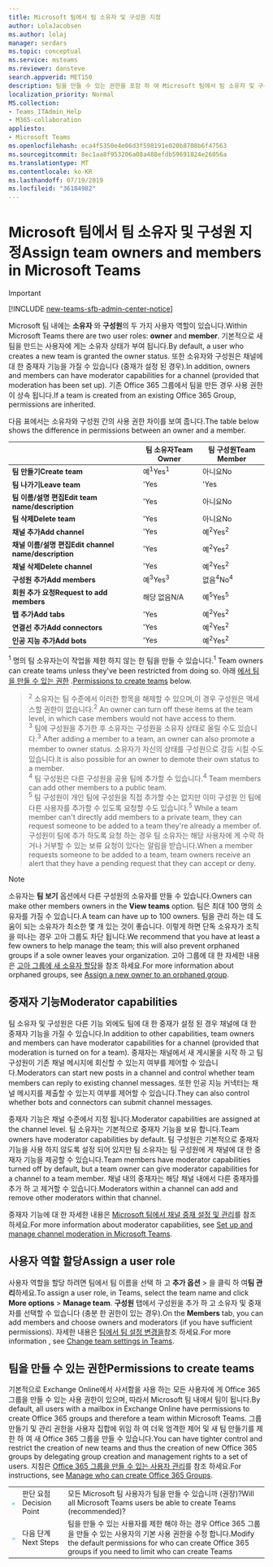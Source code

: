 ```yaml
---
title: Microsoft 팀에서 팀 소유자 및 구성원 지정
author: LolaJacobsen
ms.author: lolaj
manager: serdars
ms.topic: conceptual
ms.service: msteams
ms.reviewer: dansteve
search.appverid: MET150
description: 팀을 만들 수 있는 권한을 포함 하 여 Microsoft 팀에서 팀 소유자 및 구성원 역할 및 권한을 할당 하는 방법을 알아봅니다.
localization_priority: Normal
MS.collection:
- Teams_ITAdmin_Help
- M365-collaboration
appliesto:
- Microsoft Teams
ms.openlocfilehash: eca4f5350e4e06d3f598191e020b8708b6f47563
ms.sourcegitcommit: 8ec1aa8f953206a08a488efdb59691824e26056a
ms.translationtype: MT
ms.contentlocale: ko-KR
ms.lasthandoff: 07/19/2019
ms.locfileid: "36184982"
---
```

<a name="assign-team-owners-and-members-in-microsoft-teams"></a><span data-ttu-id="c00a9-103">Microsoft 팀에서 팀 소유자 및 구성원 지정</span><span class="sxs-lookup"><span data-stu-id="c00a9-103">Assign team owners and members in Microsoft Teams</span></span>
=================================================

> [!IMPORTANT]
> [!INCLUDE [new-teams-sfb-admin-center-notice](includes/new-teams-sfb-admin-center-notice.md)]

<span data-ttu-id="c00a9-104">Microsoft 팀 내에는 **소유자** 와 **구성원**의 두 가지 사용자 역할이 있습니다.</span><span class="sxs-lookup"><span data-stu-id="c00a9-104">Within Microsoft Teams there are two user roles: **owner** and **member**.</span></span> <span data-ttu-id="c00a9-105">기본적으로 새 팀을 만드는 사용자에 게는 소유자 상태가 부여 됩니다.</span><span class="sxs-lookup"><span data-stu-id="c00a9-105">By default, a user who creates a new team is granted the owner status.</span></span> <span data-ttu-id="c00a9-106">또한 소유자와 구성원은 채널에 대 한 중재자 기능을 가질 수 있습니다 (중재가 설정 된 경우).</span><span class="sxs-lookup"><span data-stu-id="c00a9-106">In addition, owners and members can have moderator capabilities for a channel (provided that moderation has been set up).</span></span> <span data-ttu-id="c00a9-107">기존 Office 365 그룹에서 팀을 만든 경우 사용 권한이 상속 됩니다.</span><span class="sxs-lookup"><span data-stu-id="c00a9-107">If a team is created from an existing Office 365 Group, permissions are inherited.</span></span>

<span data-ttu-id="c00a9-108">다음 표에서는 소유자와 구성원 간의 사용 권한 차이를 보여 줍니다.</span><span class="sxs-lookup"><span data-stu-id="c00a9-108">The table below shows the difference in permissions between an owner and a member.</span></span>


|                                   | <span data-ttu-id="c00a9-109">팀 소유자</span><span class="sxs-lookup"><span data-stu-id="c00a9-109">Team Owner</span></span> | <span data-ttu-id="c00a9-110">팀 구성원</span><span class="sxs-lookup"><span data-stu-id="c00a9-110">Team Member</span></span> |
|-----------------------------------|------------|-------------|
|          <span data-ttu-id="c00a9-111">**팀 만들기**</span><span class="sxs-lookup"><span data-stu-id="c00a9-111">**Create team**</span></span>          |    <span data-ttu-id="c00a9-112">예<sup>1</sup></span><span class="sxs-lookup"><span data-stu-id="c00a9-112">Yes<sup>1</sup></span></span>     |     <span data-ttu-id="c00a9-113">아니요</span><span class="sxs-lookup"><span data-stu-id="c00a9-113">No</span></span>      |
|          <span data-ttu-id="c00a9-114">**팀 나가기**</span><span class="sxs-lookup"><span data-stu-id="c00a9-114">**Leave team**</span></span>           |    <span data-ttu-id="c00a9-115">'</span><span class="sxs-lookup"><span data-stu-id="c00a9-115">Yes</span></span>     |     <span data-ttu-id="c00a9-116">'</span><span class="sxs-lookup"><span data-stu-id="c00a9-116">Yes</span></span>     |
|  <span data-ttu-id="c00a9-117">**팀 이름/설명 편집**</span><span class="sxs-lookup"><span data-stu-id="c00a9-117">**Edit team name/description**</span></span>   |    <span data-ttu-id="c00a9-118">'</span><span class="sxs-lookup"><span data-stu-id="c00a9-118">Yes</span></span>     |     <span data-ttu-id="c00a9-119">아니요</span><span class="sxs-lookup"><span data-stu-id="c00a9-119">No</span></span>      |
|          <span data-ttu-id="c00a9-120">**팀 삭제**</span><span class="sxs-lookup"><span data-stu-id="c00a9-120">**Delete team**</span></span>          |    <span data-ttu-id="c00a9-121">'</span><span class="sxs-lookup"><span data-stu-id="c00a9-121">Yes</span></span>     |     <span data-ttu-id="c00a9-122">아니요</span><span class="sxs-lookup"><span data-stu-id="c00a9-122">No</span></span>      |
|          <span data-ttu-id="c00a9-123">**채널 추가**</span><span class="sxs-lookup"><span data-stu-id="c00a9-123">**Add channel**</span></span>          |    <span data-ttu-id="c00a9-124">'</span><span class="sxs-lookup"><span data-stu-id="c00a9-124">Yes</span></span>     |    <span data-ttu-id="c00a9-125">예<sup>2</sup></span><span class="sxs-lookup"><span data-stu-id="c00a9-125">Yes<sup>2</sup></span></span>|
| <span data-ttu-id="c00a9-126">**채널 이름/설명 편집**</span><span class="sxs-lookup"><span data-stu-id="c00a9-126">**Edit channel name/description**</span></span> |    <span data-ttu-id="c00a9-127">'</span><span class="sxs-lookup"><span data-stu-id="c00a9-127">Yes</span></span>     |    <span data-ttu-id="c00a9-128">예<sup>2</sup></span><span class="sxs-lookup"><span data-stu-id="c00a9-128">Yes<sup>2</sup></span></span>|
|        <span data-ttu-id="c00a9-129">**채널 삭제**</span><span class="sxs-lookup"><span data-stu-id="c00a9-129">**Delete channel**</span></span>         |    <span data-ttu-id="c00a9-130">'</span><span class="sxs-lookup"><span data-stu-id="c00a9-130">Yes</span></span>     |    <span data-ttu-id="c00a9-131">예<sup>2</sup></span><span class="sxs-lookup"><span data-stu-id="c00a9-131">Yes<sup>2</sup></span></span>|
|          <span data-ttu-id="c00a9-132">**구성원 추가**</span><span class="sxs-lookup"><span data-stu-id="c00a9-132">**Add members**</span></span>          |  <span data-ttu-id="c00a9-133">예<sup>3</sup></span><span class="sxs-lookup"><span data-stu-id="c00a9-133">Yes<sup>3</sup></span></span>   |     <span data-ttu-id="c00a9-134">없음<sup>4</sup></span><span class="sxs-lookup"><span data-stu-id="c00a9-134">No<sup>4</sup></span></span>    |
|          <span data-ttu-id="c00a9-135">**회원 추가 요청**</span><span class="sxs-lookup"><span data-stu-id="c00a9-135">**Request to add members**</span></span>          |  <span data-ttu-id="c00a9-136">해당 없음</span><span class="sxs-lookup"><span data-stu-id="c00a9-136">N/A</span></span>   |     <span data-ttu-id="c00a9-137">예<sup>5</sup></span><span class="sxs-lookup"><span data-stu-id="c00a9-137">Yes<sup>5</sup></span></span>     |
|           <span data-ttu-id="c00a9-138">**탭 추가**</span><span class="sxs-lookup"><span data-stu-id="c00a9-138">**Add tabs**</span></span>            |    <span data-ttu-id="c00a9-139">'</span><span class="sxs-lookup"><span data-stu-id="c00a9-139">Yes</span></span>     |    <span data-ttu-id="c00a9-140">예<sup>2</sup></span><span class="sxs-lookup"><span data-stu-id="c00a9-140">Yes<sup>2</sup></span></span>|
|        <span data-ttu-id="c00a9-141">**연결선 추가**</span><span class="sxs-lookup"><span data-stu-id="c00a9-141">**Add connectors**</span></span>         |    <span data-ttu-id="c00a9-142">'</span><span class="sxs-lookup"><span data-stu-id="c00a9-142">Yes</span></span>     |    <span data-ttu-id="c00a9-143">예<sup>2</sup></span><span class="sxs-lookup"><span data-stu-id="c00a9-143">Yes<sup>2</sup></span></span>|
|           <span data-ttu-id="c00a9-144">**인공 지능 추가**</span><span class="sxs-lookup"><span data-stu-id="c00a9-144">**Add bots**</span></span>            |    <span data-ttu-id="c00a9-145">'</span><span class="sxs-lookup"><span data-stu-id="c00a9-145">Yes</span></span>     |    <span data-ttu-id="c00a9-146">예<sup>2</sup></span><span class="sxs-lookup"><span data-stu-id="c00a9-146">Yes<sup>2</sup></span></span>|

<span data-ttu-id="c00a9-147"><sup>1</sup> 명의 팀 소유자는이 작업을 제한 하지 않는 한 팀을 만들 수 있습니다.</span><span class="sxs-lookup"><span data-stu-id="c00a9-147"><sup>1</sup> Team owners can create teams unless they've been restricted from doing so.</span></span> <span data-ttu-id="c00a9-148">아래 [에서 팀을 만들 수 있는 권한](#permissions-to-create-teams) .</span><span class="sxs-lookup"><span data-stu-id="c00a9-148">[Permissions to create teams](#permissions-to-create-teams) below.</span></span><br>
><span data-ttu-id="c00a9-149"><sup>2</sup> 소유자는 팀 수준에서 이러한 항목을 해제할 수 있으며,이 경우 구성원은 액세스할 권한이 없습니다.</span><span class="sxs-lookup"><span data-stu-id="c00a9-149"><sup>2</sup> An owner can turn off these items at the team level, in which case members would not have access to them.</span></span><br>
<span data-ttu-id="c00a9-150"><sup>3</sup> 팀에 구성원을 추가한 후 소유자는 구성원을 소유자 상태로 올릴 수도 있습니다.</span><span class="sxs-lookup"><span data-stu-id="c00a9-150"><sup>3</sup> After adding a member to a team, an owner can also promote a member to owner status.</span></span> <span data-ttu-id="c00a9-151">소유자가 자신의 상태를 구성원으로 강등 시킬 수도 있습니다.</span><span class="sxs-lookup"><span data-stu-id="c00a9-151">It is also possible for an owner to demote their own status to a member.</span></span><br>
<span data-ttu-id="c00a9-152"><sup>4</sup> 팀 구성원은 다른 구성원을 공용 팀에 추가할 수 있습니다.</span><span class="sxs-lookup"><span data-stu-id="c00a9-152"><sup>4</sup> Team members can add other members to a public team.</span></span><br>
<span data-ttu-id="c00a9-153"><sup>5</sup> 팀 구성원이 개인 팀에 구성원을 직접 추가할 수는 없지만 이미 구성원 인 팀에 다른 사용자를 추가할 수 있도록 요청할 수도 있습니다.</span><span class="sxs-lookup"><span data-stu-id="c00a9-153"><sup>5</sup> While a team member can't directly add members to a private team, they can request someone to be added to a team they're already a member of.</span></span> <span data-ttu-id="c00a9-154">구성원이 팀에 추가 하도록 요청 하는 경우 팀 소유자는 해당 사용자에 게 수락 하거나 거부할 수 있는 보류 요청이 있다는 알림을 받습니다.</span><span class="sxs-lookup"><span data-stu-id="c00a9-154">When a member requests someone to be added to a team, team owners receive an alert that they have a pending request that they can accept or deny.</span></span>

> [!NOTE]
> <span data-ttu-id="c00a9-155">소유자는 **팀 보기** 옵션에서 다른 구성원의 소유자를 만들 수 있습니다.</span><span class="sxs-lookup"><span data-stu-id="c00a9-155">Owners can make other members owners in the **View teams** option.</span></span> <span data-ttu-id="c00a9-156">팀은 최대 100 명의 소유자를 가질 수 있습니다.</span><span class="sxs-lookup"><span data-stu-id="c00a9-156">A team can have up to 100 owners.</span></span> <span data-ttu-id="c00a9-157">팀을 관리 하는 데 도움이 되는 소유자가 최소한 몇 개 있는 것이 좋습니다. 이렇게 하면 단독 소유자가 조직을 떠나는 경우 고아 그룹도 차단 됩니다.</span><span class="sxs-lookup"><span data-stu-id="c00a9-157">We recommend that you have at least a few owners to help manage the team; this will also prevent orphaned groups if a sole owner leaves your organization.</span></span> <span data-ttu-id="c00a9-158">고아 그룹에 대 한 자세한 내용은 [고아 그룹에 새 소유자 할당](https://support.office.com/article/Assign-a-new-owner-to-an-orphaned-group-86bb3db6-8857-45d1-95c8-f6d540e45732)을 참조 하세요.</span><span class="sxs-lookup"><span data-stu-id="c00a9-158">For more information about orphaned groups, see [Assign a new owner to an orphaned group](https://support.office.com/article/Assign-a-new-owner-to-an-orphaned-group-86bb3db6-8857-45d1-95c8-f6d540e45732).</span></span>

## <a name="moderator-capabilities"></a><span data-ttu-id="c00a9-159">중재자 기능</span><span class="sxs-lookup"><span data-stu-id="c00a9-159">Moderator capabilities</span></span>

<span data-ttu-id="c00a9-160">팀 소유자 및 구성원은 다른 기능 외에도 팀에 대 한 중재가 설정 된 경우 채널에 대 한 중재자 기능을 가질 수 있습니다.</span><span class="sxs-lookup"><span data-stu-id="c00a9-160">In addition to other capabilities, team owners and members can have moderator capabilities for a channel (provided that moderation is turned on for a team).</span></span> <span data-ttu-id="c00a9-161">중재자는 채널에서 새 게시물을 시작 하 고 팀 구성원이 기존 채널 메시지에 회신할 수 있는지 여부를 제어할 수 있습니다.</span><span class="sxs-lookup"><span data-stu-id="c00a9-161">Moderators can start new posts in a channel and control whether team members can reply to existing channel messages.</span></span> <span data-ttu-id="c00a9-162">또한 인공 지능 커넥터는 채널 메시지를 제출할 수 있는지 여부를 제어할 수 있습니다.</span><span class="sxs-lookup"><span data-stu-id="c00a9-162">They can also control whether bots and connectors can submit channel messages.</span></span>

<span data-ttu-id="c00a9-163">중재자 기능은 채널 수준에서 지정 됩니다.</span><span class="sxs-lookup"><span data-stu-id="c00a9-163">Moderator capabilities are assigned at the channel level.</span></span> <span data-ttu-id="c00a9-164">팀 소유자는 기본적으로 중재자 기능을 보유 합니다.</span><span class="sxs-lookup"><span data-stu-id="c00a9-164">Team owners have moderator capabilities by default.</span></span> <span data-ttu-id="c00a9-165">팀 구성원은 기본적으로 중재자 기능을 사용 하지 않도록 설정 되어 있지만 팀 소유자는 팀 구성원에 게 채널에 대 한 중재자 기능을 제공할 수 있습니다.</span><span class="sxs-lookup"><span data-stu-id="c00a9-165">Team members have moderator capabilities turned off by default, but a team owner can give moderator capabilities for a channel to a team member.</span></span> <span data-ttu-id="c00a9-166">채널 내의 중재자는 해당 채널 내에서 다른 중재자를 추가 하 고 제거할 수 있습니다.</span><span class="sxs-lookup"><span data-stu-id="c00a9-166">Moderators within a channel can add and remove other moderators within that channel.</span></span>

<span data-ttu-id="c00a9-167">중재자 기능에 대 한 자세한 내용은 [Microsoft 팀에서 채널 중재 설정 및 관리](manage-channel-moderation-in-teams.md)를 참조 하세요.</span><span class="sxs-lookup"><span data-stu-id="c00a9-167">For more information about moderator capabilities, see [Set up and manage channel moderation in Microsoft Teams](manage-channel-moderation-in-teams.md).</span></span>

## <a name="assign-a-user-role"></a><span data-ttu-id="c00a9-168">사용자 역할 할당</span><span class="sxs-lookup"><span data-stu-id="c00a9-168">Assign a user role</span></span>

<span data-ttu-id="c00a9-169">사용자 역할을 할당 하려면 팀에서 팀 이름을 선택 하 고 **추가 옵션** > 을 클릭 하 여**팀 관리**하세요.</span><span class="sxs-lookup"><span data-stu-id="c00a9-169">To assign a user role, in Teams, select the team name and click **More options** > **Manage team**.</span></span> <span data-ttu-id="c00a9-170">**구성원** 탭에서 구성원을 추가 하 고 소유자 및 중재자를 선택할 수 있습니다 (충분 한 권한이 있는 경우).</span><span class="sxs-lookup"><span data-stu-id="c00a9-170">On the **Members** tab, you can add members and choose owners and moderators (if you have sufficient permissions).</span></span> <span data-ttu-id="c00a9-171">자세한 내용은 [팀에서 팀 설정 변경을](https://support.office.com/article/ce053b04-1b8e-4796-baa8-90dc427b3acc)참조 하세요.</span><span class="sxs-lookup"><span data-stu-id="c00a9-171">For more information , see [Change team settings in Teams](https://support.office.com/article/ce053b04-1b8e-4796-baa8-90dc427b3acc).</span></span>

## <a name="permissions-to-create-teams"></a><span data-ttu-id="c00a9-172">팀을 만들 수 있는 권한</span><span class="sxs-lookup"><span data-stu-id="c00a9-172">Permissions to create teams</span></span>

<span data-ttu-id="c00a9-173">기본적으로 Exchange Online에서 사서함을 사용 하는 모든 사용자에 게 Office 365 그룹을 만들 수 있는 사용 권한이 있으며, 따라서 Microsoft 팀 내에서 팀이 됩니다.</span><span class="sxs-lookup"><span data-stu-id="c00a9-173">By default, all users with a mailbox in Exchange Online have permissions to create Office 365 groups and therefore a team within Microsoft Teams.</span></span> <span data-ttu-id="c00a9-174">그룹 만들기 및 관리 권한을 사용자 집합에 위임 하 여 더욱 엄격한 제어 및 새 팀 만들기를 제한 하 여 새 Office 365 그룹을 만들 수 있습니다.</span><span class="sxs-lookup"><span data-stu-id="c00a9-174">You can have tighter control and restrict the creation of new teams and thus the creation of new Office 365 groups by delegating group creation and management rights to a set of users.</span></span> <span data-ttu-id="c00a9-175">지침은 [Office 365 그룹을 만들 수 있는 사용자 관리](https://support.office.com/article/manage-who-can-create-office-365-groups-4c46c8cb-17d0-44b5-9776-005fced8e618)를 참조 하세요.</span><span class="sxs-lookup"><span data-stu-id="c00a9-175">For instructions, see [Manage who can create Office 365 Groups](https://support.office.com/article/manage-who-can-create-office-365-groups-4c46c8cb-17d0-44b5-9776-005fced8e618).</span></span>


||||
|---------|---------|---------|
| ![결정 지점을 나타내는 아이콘](media/Assign_roles_and_permissions_in_Microsoft_Teams_image2.png)     |<span data-ttu-id="c00a9-177">판단 요점</span><span class="sxs-lookup"><span data-stu-id="c00a9-177">Decision Point</span></span>         |<span data-ttu-id="c00a9-178">모든 Microsoft 팀 사용자가 팀을 만들 수 있습니까 (권장)?</span><span class="sxs-lookup"><span data-stu-id="c00a9-178">Will all Microsoft Teams users be able to create Teams (recommended)?</span></span>         |
| ![다음 단계를 나타내는 아이콘](media/Assign_roles_and_permissions_in_Microsoft_Teams_image3.png)    |<span data-ttu-id="c00a9-180">다음 단계</span><span class="sxs-lookup"><span data-stu-id="c00a9-180">Next Steps</span></span>         |<span data-ttu-id="c00a9-181">팀을 만들 수 있는 사용자를 제한 해야 하는 경우 Office 365 그룹을 만들 수 있는 사용자의 기본 사용 권한을 수정 합니다.</span><span class="sxs-lookup"><span data-stu-id="c00a9-181">Modify the default permissions for who can create Office 365 groups if you need to limit who can create Teams</span></span>         |
